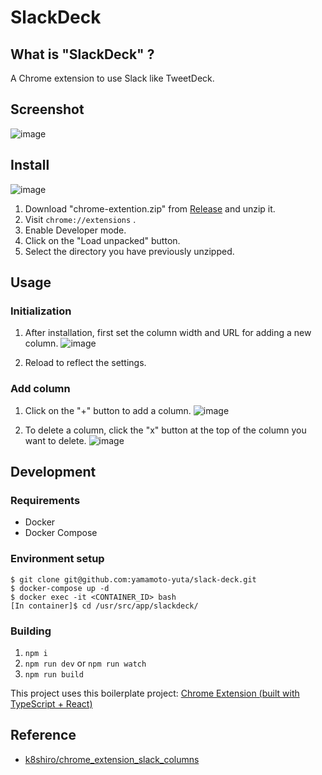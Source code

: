 # SlackDeck

## What is "SlackDeck" ?

A Chrome extension to use Slack like TweetDeck.

## Screenshot

![image](https://user-images.githubusercontent.com/55144709/140643323-02d2b5d7-a239-4e8a-951f-71470e4a88d3.png)

## Install

![image](https://user-images.githubusercontent.com/55144709/140644330-9f3016cc-170f-4cff-ba34-89e667fdffc6.png)

1. Download "chrome-extention.zip" from [Release](https://github.com/yamamoto-yuta/slack-deck/releases) and unzip it.
1. Visit `chrome://extensions` .
1. Enable Developer mode.
1. Click on the "Load unpacked" button.
1. Select the directory you have previously unzipped.

## Usage

### Initialization

1. After installation, first set the column width and URL for adding a new column.
![image](https://user-images.githubusercontent.com/55144709/140643820-38528002-5bf7-4e28-8bed-084f0c94ceda.png)

2. Reload to reflect the settings.

### Add column

1. Click on the "+" button to add a column.
![image](https://user-images.githubusercontent.com/55144709/140644259-6aef004d-484f-4a61-9876-00a55d94bfb0.png)

2. To delete a column, click the "x" button at the top of the column you want to delete.
![image](https://user-images.githubusercontent.com/55144709/140644270-fa5a3fa1-025f-4671-9e9c-71428afdb6e0.png)

## Development

### Requirements

- Docker
- Docker Compose

### Environment setup

```
$ git clone git@github.com:yamamoto-yuta/slack-deck.git
$ docker-compose up -d
$ docker exec -it <CONTAINER_ID> bash
[In container]$ cd /usr/src/app/slackdeck/
```

### Building

1. `npm i`
1. `npm run dev` or `npm run watch`
1. `npm run build`

This project uses this boilerplate project: [Chrome Extension (built with TypeScript + React)](https://github.com/martellaj/chrome-extension-react-typescript-boilerplate)

## Reference

- [k8shiro/chrome_extension_slack_columns](https://github.com/k8shiro/chrome_extension_slack_columns)
